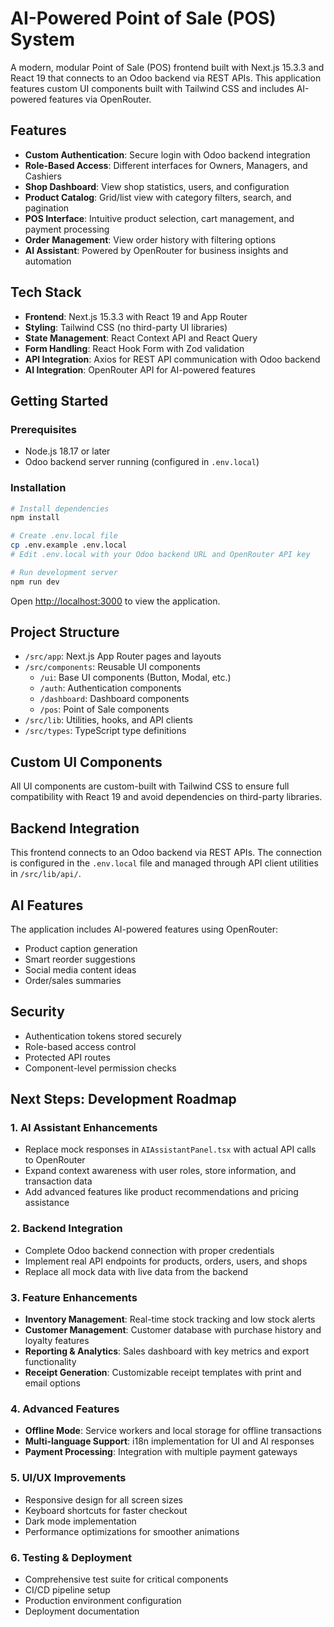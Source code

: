 # AI-Powered Point of Sale (POS) System

A modern, modular Point of Sale (POS) frontend built with Next.js 15.3.3 and React 19 that connects to an Odoo backend via REST APIs. This application features custom UI components built with Tailwind CSS and includes AI-powered features via OpenRouter.

## Features

- **Custom Authentication**: Secure login with Odoo backend integration
- **Role-Based Access**: Different interfaces for Owners, Managers, and Cashiers
- **Shop Dashboard**: View shop statistics, users, and configuration
- **Product Catalog**: Grid/list view with category filters, search, and pagination
- **POS Interface**: Intuitive product selection, cart management, and payment processing
- **Order Management**: View order history with filtering options
- **AI Assistant**: Powered by OpenRouter for business insights and automation

## Tech Stack

- **Frontend**: Next.js 15.3.3 with React 19 and App Router
- **Styling**: Tailwind CSS (no third-party UI libraries)
- **State Management**: React Context API and React Query
- **Form Handling**: React Hook Form with Zod validation
- **API Integration**: Axios for REST API communication with Odoo backend
- **AI Integration**: OpenRouter API for AI-powered features

## Getting Started

### Prerequisites

- Node.js 18.17 or later
- Odoo backend server running (configured in `.env.local`)

### Installation

```bash
# Install dependencies
npm install

# Create .env.local file
cp .env.example .env.local
# Edit .env.local with your Odoo backend URL and OpenRouter API key

# Run development server
npm run dev
```

Open [http://localhost:3000](http://localhost:3000) to view the application.

## Project Structure

- `/src/app`: Next.js App Router pages and layouts
- `/src/components`: Reusable UI components
  - `/ui`: Base UI components (Button, Modal, etc.)
  - `/auth`: Authentication components
  - `/dashboard`: Dashboard components
  - `/pos`: Point of Sale components
- `/src/lib`: Utilities, hooks, and API clients
- `/src/types`: TypeScript type definitions

## Custom UI Components

All UI components are custom-built with Tailwind CSS to ensure full compatibility with React 19 and avoid dependencies on third-party libraries.

## Backend Integration

This frontend connects to an Odoo backend via REST APIs. The connection is configured in the `.env.local` file and managed through API client utilities in `/src/lib/api/`.

## AI Features

The application includes AI-powered features using OpenRouter:

- Product caption generation
- Smart reorder suggestions
- Social media content ideas
- Order/sales summaries

## Security

- Authentication tokens stored securely
- Role-based access control
- Protected API routes
- Component-level permission checks

## Next Steps: Development Roadmap

### 1. AI Assistant Enhancements

- Replace mock responses in `AIAssistantPanel.tsx` with actual API calls to OpenRouter
- Expand context awareness with user roles, store information, and transaction data
- Add advanced features like product recommendations and pricing assistance

### 2. Backend Integration

- Complete Odoo backend connection with proper credentials
- Implement real API endpoints for products, orders, users, and shops
- Replace all mock data with live data from the backend

### 3. Feature Enhancements

- **Inventory Management**: Real-time stock tracking and low stock alerts
- **Customer Management**: Customer database with purchase history and loyalty features
- **Reporting & Analytics**: Sales dashboard with key metrics and export functionality
- **Receipt Generation**: Customizable receipt templates with print and email options

### 4. Advanced Features

- **Offline Mode**: Service workers and local storage for offline transactions
- **Multi-language Support**: i18n implementation for UI and AI responses
- **Payment Processing**: Integration with multiple payment gateways

### 5. UI/UX Improvements

- Responsive design for all screen sizes
- Keyboard shortcuts for faster checkout
- Dark mode implementation
- Performance optimizations for smoother animations

### 6. Testing & Deployment

- Comprehensive test suite for critical components
- CI/CD pipeline setup
- Production environment configuration
- Deployment documentation
